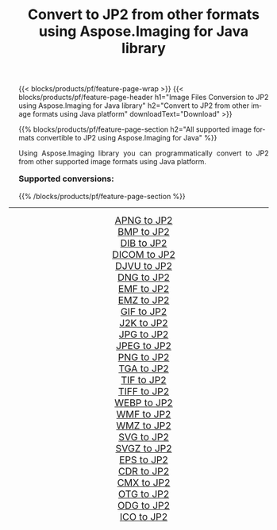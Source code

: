 ﻿---
title: Convert to JP2 from other formats using Aspose.Imaging for Java library 
weight: 3920
url: /java/conversion/to/jp2/ 
lang: en
langdirlevel: 2
locales: zh-hans,ja,it,ru,de,es,fr,nl,id,lt,pl,pt,vi,tr,ko,zh-hant,ar,hi,th,sv,cs,uk,he
description: Using Aspose.Imaging you can convert to JP2 from other formats using Java
---

{{< blocks/products/pf/feature-page-wrap >}}
{{< blocks/products/pf/feature-page-header h1="Image Files Conversion to JP2 using Aspose.Imaging for Java library" h2="Convert to JP2 from other image formats using Java platform" downloadText="Download" >}}


{{% blocks/products/pf/feature-page-section  h2="All supported image formats convertible to JP2 using Aspose.Imaging for Java" %}}
<p align=justify>Using Aspose.Imaging library you can programmatically convert to JP2 from other supported image formats using Java platform.</p>
<h3 style="margin-top:16px;">
Supported conversions:
</h3>
{{% /blocks/products/pf/feature-page-section %}}
<div class="container-fluid productfamilypage bg-gray">
    <div class="convertypes bg-gray agp-content section">
        <div class="container">
		<hr style="margin-left:-20px;"/>
		<div class="row other-converters" style="gap: 10px;font-size: 19px;text-align:center;">
		    <div class='col-md-3 other-converter remove-lp remove-rp'><a href="/imaging/java/conversion/apng-to-jp2/" style="padding:15px;">APNG to JP2</a></div>
<div class='col-md-3 other-converter remove-lp remove-rp'><a href="/imaging/java/conversion/bmp-to-jp2/" style="padding:15px;">BMP to JP2</a></div>
<div class='col-md-3 other-converter remove-lp remove-rp'><a href="/imaging/java/conversion/dib-to-jp2/" style="padding:15px;">DIB to JP2</a></div>
<div class='col-md-3 other-converter remove-lp remove-rp'><a href="/imaging/java/conversion/dicom-to-jp2/" style="padding:15px;">DICOM to JP2</a></div>
<div class='col-md-3 other-converter remove-lp remove-rp'><a href="/imaging/java/conversion/djvu-to-jp2/" style="padding:15px;">DJVU to JP2</a></div>
<div class='col-md-3 other-converter remove-lp remove-rp'><a href="/imaging/java/conversion/dng-to-jp2/" style="padding:15px;">DNG to JP2</a></div>
<div class='col-md-3 other-converter remove-lp remove-rp'><a href="/imaging/java/conversion/emf-to-jp2/" style="padding:15px;">EMF to JP2</a></div>
<div class='col-md-3 other-converter remove-lp remove-rp'><a href="/imaging/java/conversion/emz-to-jp2/" style="padding:15px;">EMZ to JP2</a></div>
<div class='col-md-3 other-converter remove-lp remove-rp'><a href="/imaging/java/conversion/gif-to-jp2/" style="padding:15px;">GIF to JP2</a></div>
<div class='col-md-3 other-converter remove-lp remove-rp'><a href="/imaging/java/conversion/j2k-to-jp2/" style="padding:15px;">J2K to JP2</a></div>
<div class='col-md-3 other-converter remove-lp remove-rp'><a href="/imaging/java/conversion/jpg-to-jp2/" style="padding:15px;">JPG to JP2</a></div>
<div class='col-md-3 other-converter remove-lp remove-rp'><a href="/imaging/java/conversion/jpeg-to-jp2/" style="padding:15px;">JPEG to JP2</a></div>
<div class='col-md-3 other-converter remove-lp remove-rp'><a href="/imaging/java/conversion/png-to-jp2/" style="padding:15px;">PNG to JP2</a></div>
<div class='col-md-3 other-converter remove-lp remove-rp'><a href="/imaging/java/conversion/tga-to-jp2/" style="padding:15px;">TGA to JP2</a></div>
<div class='col-md-3 other-converter remove-lp remove-rp'><a href="/imaging/java/conversion/tif-to-jp2/" style="padding:15px;">TIF to JP2</a></div>
<div class='col-md-3 other-converter remove-lp remove-rp'><a href="/imaging/java/conversion/tiff-to-jp2/" style="padding:15px;">TIFF to JP2</a></div>
<div class='col-md-3 other-converter remove-lp remove-rp'><a href="/imaging/java/conversion/webp-to-jp2/" style="padding:15px;">WEBP to JP2</a></div>
<div class='col-md-3 other-converter remove-lp remove-rp'><a href="/imaging/java/conversion/wmf-to-jp2/" style="padding:15px;">WMF to JP2</a></div>
<div class='col-md-3 other-converter remove-lp remove-rp'><a href="/imaging/java/conversion/wmz-to-jp2/" style="padding:15px;">WMZ to JP2</a></div>
<div class='col-md-3 other-converter remove-lp remove-rp'><a href="/imaging/java/conversion/svg-to-jp2/" style="padding:15px;">SVG to JP2</a></div>
<div class='col-md-3 other-converter remove-lp remove-rp'><a href="/imaging/java/conversion/svgz-to-jp2/" style="padding:15px;">SVGZ to JP2</a></div>
<div class='col-md-3 other-converter remove-lp remove-rp'><a href="/imaging/java/conversion/eps-to-jp2/" style="padding:15px;">EPS to JP2</a></div>
<div class='col-md-3 other-converter remove-lp remove-rp'><a href="/imaging/java/conversion/cdr-to-jp2/" style="padding:15px;">CDR to JP2</a></div>
<div class='col-md-3 other-converter remove-lp remove-rp'><a href="/imaging/java/conversion/cmx-to-jp2/" style="padding:15px;">CMX to JP2</a></div>
<div class='col-md-3 other-converter remove-lp remove-rp'><a href="/imaging/java/conversion/otg-to-jp2/" style="padding:15px;">OTG to JP2</a></div>
<div class='col-md-3 other-converter remove-lp remove-rp'><a href="/imaging/java/conversion/odg-to-jp2/" style="padding:15px;">ODG to JP2</a></div>
<div class='col-md-3 other-converter remove-lp remove-rp'><a href="/imaging/java/conversion/ico-to-jp2/" style="padding:15px;">ICO to JP2</a></div>
                </div>
        </div>
    </div>
</div>
<br/>

